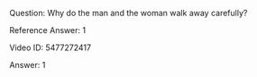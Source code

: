 Question: Why do the man and the woman walk away carefully?

Reference Answer: 1

Video ID: 5477272417

Answer: 1

